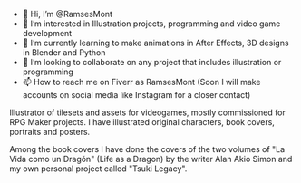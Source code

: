 - 👋 Hi, I’m @RamsesMont
- 👀 I’m interested in Illustration projects, programming and video game development
- 🌱 I’m currently learning to make animations in After Effects, 3D designs in Blender and Python
- 💞️ I’m looking to collaborate on any project that includes illustration or programming
- 📫 How to reach me on Fiverr as RamsesMont (Soon I will make accounts on social media like Instagram for a closer contact)

Illustrator of tilesets and assets for videogames, mostly commissioned for RPG Maker projects.
I have illustrated original characters, book covers, portraits and posters.

Among the book covers I have done the covers of the two volumes of "La Vida como un Dragón" (Life as a Dragon) by the writer Alan Akio Simon and my own personal project called "Tsuki Legacy".
<!---
RamsesMont/RamsesMont is a ✨ special ✨ repository because its `README.md` (this file) appears on your GitHub profile.
You can click the Preview link to take a look at your changes.
--->
